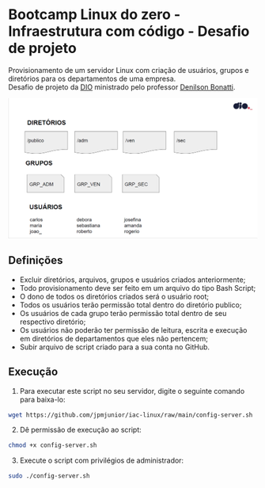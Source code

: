 # Bootcamp Linux do zero - Infraestrutura com código - Desafio de projeto

Provisionamento de um servidor Linux com criação de usuários, grupos e diretórios para os departamentos de uma empresa.  
Desafio de projeto da [DIO](https://dio.me) ministrado pelo professor [Denilson Bonatti](https://www.linkedin.com/in/denilsonbonatti).

![Projeto IaC Linux](https://github.com/jpmjunior/iac-linux/blob/main/iac-linux.png?raw=true)

## Definições
- Excluir diretórios, arquivos, grupos e usuários criados anteriormente;
- Todo provisionamento deve ser feito em um arquivo do tipo Bash Script;
- O dono de todos os diretórios criados será o usuário root;
- Todos os usuários terão permissão total dentro do diretório publico;
- Os usuários de cada grupo terão permissão total dentro de seu respectivo diretório;
- Os usuários não poderão ter permissão de leitura, escrita e execução em diretórios de departamentos que eles não pertencem;
- Subir arquivo de script criado para a sua conta no GitHub.

## Execução
1. Para executar este script no seu servidor, digite o seguinte comando para baixa-lo:

```bash
wget https://github.com/jpmjunior/iac-linux/raw/main/config-server.sh
```

2. Dê permissão de execução ao script:

```bash
chmod +x config-server.sh
```

3. Execute o script com privilégios de administrador:

```bash
sudo ./config-server.sh
```